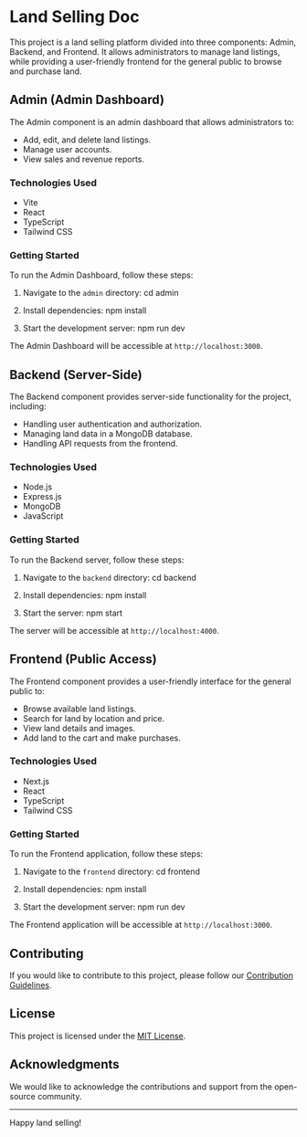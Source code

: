 


# Land Selling Doc

This project is a land selling platform divided into three components: Admin, Backend, and Frontend. It allows administrators to manage land listings, while providing a user-friendly frontend for the general public to browse and purchase land.

## Admin (Admin Dashboard)

The Admin component is an admin dashboard that allows administrators to:

- Add, edit, and delete land listings.
- Manage user accounts.
- View sales and revenue reports.

### Technologies Used

- Vite
- React
- TypeScript
- Tailwind CSS

### Getting Started

To run the Admin Dashboard, follow these steps:

1. Navigate to the `admin` directory:
cd admin


2. Install dependencies:
npm install



3. Start the development server:
npm run dev



The Admin Dashboard will be accessible at `http://localhost:3000`.

## Backend (Server-Side)

The Backend component provides server-side functionality for the project, including:

- Handling user authentication and authorization.
- Managing land data in a MongoDB database.
- Handling API requests from the frontend.

### Technologies Used

- Node.js
- Express.js
- MongoDB
- JavaScript

### Getting Started

To run the Backend server, follow these steps:

1. Navigate to the `backend` directory:
cd backend



2. Install dependencies:
npm install



3. Start the server:
npm start


The server will be accessible at `http://localhost:4000`.

## Frontend (Public Access)

The Frontend component provides a user-friendly interface for the general public to:

- Browse available land listings.
- Search for land by location and price.
- View land details and images.
- Add land to the cart and make purchases.

### Technologies Used

- Next.js
- React
- TypeScript
- Tailwind CSS

### Getting Started

To run the Frontend application, follow these steps:

1. Navigate to the `frontend` directory:
cd frontend


2. Install dependencies:
npm install


3. Start the development server:
npm run dev



The Frontend application will be accessible at `http://localhost:3000`.

## Contributing

If you would like to contribute to this project, please follow our [Contribution Guidelines](CONTRIBUTING.md).

## License

This project is licensed under the [MIT License](LICENSE).

## Acknowledgments

We would like to acknowledge the contributions and support from the open-source community.

---

Happy land selling!




